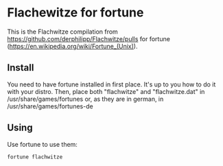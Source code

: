 # Flachewitze for fortune
This is the Flachwitze compilation from https://github.com/derphilipp/Flachwitze/pulls
for fortune (https://en.wikipedia.org/wiki/Fortune_(Unix)).

## Install
You need to have fortune installed in first place. It's up to you how to do it with your distro. Then, place both "flachwitze" and "flachwitze.dat" in
/usr/share/games/fortunes or, as they are in german, in /usr/share/games/fortunes-de 

## Using
Use fortune to use them:

`fortune flachwitze`
